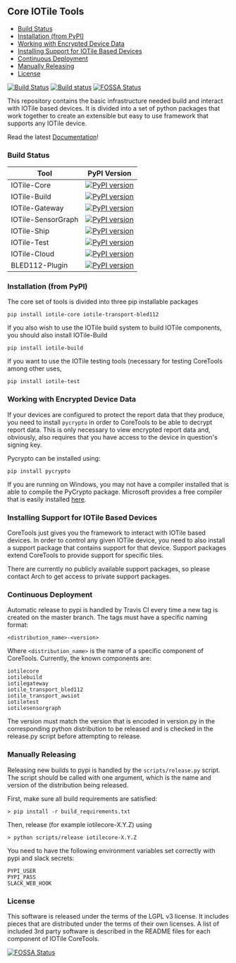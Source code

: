 ## Core IOTile Tools

<!-- MarkdownTOC autolink="true" bracket="round" -->

- [Build Status](#build-status)
- [Installation \(from PyPI\)](#installation-from-pypi)
- [Working with Encrypted Device Data](#working-with-encrypted-device-data)
- [Installing Support for IOTile Based Devices](#installing-support-for-iotile-based-devices)
- [Continuous Deployment](#continuous-deployment)
- [Manually Releasing](#manually-releasing)
- [License](#license)

<!-- /MarkdownTOC -->


[![Build Status](https://travis-ci.org/iotile/coretools.svg?branch=master)](https://travis-ci.org/iotile/coretools)
[![Build status](https://ci.appveyor.com/api/projects/status/yu3q8m8dm6aqoc6e/branch/master?svg=true)](https://ci.appveyor.com/project/timburke/coretools/branch/master)
[![FOSSA Status](https://app.fossa.io/api/projects/git%2Bgithub.com%2Fiotile%2Fcoretools.svg?type=shield)](https://app.fossa.io/projects/git%2Bgithub.com%2Fiotile%2Fcoretools?ref=badge_shield)

This repository contains the basic infrastructure needed build and interact with 
IOTile based devices.  It is divided into a set of python packages that work 
together to create an extensible but easy to use framework that supports any 
IOTile device.

Read the latest [Documentation](http://coretools.readthedocs.io/en/latest/)!

### Build Status

| Tool         | PyPI Version                                                                                                 |
|--------------|--------------------------------------------------------------------------------------------------------------|
|IOTile-Core   |[![PyPI version](https://badge.fury.io/py/iotile-core.svg)](https://badge.fury.io/py/iotile-core)             |
|IOTile-Build  |[![PyPI version](https://badge.fury.io/py/iotile-build.svg)](https://badge.fury.io/py/iotile-build)           |
|IOTile-Gateway|[![PyPI version](https://badge.fury.io/py/iotile-gateway.svg)](https://badge.fury.io/py/iotile-gateway)       |
|IOTile-SensorGraph|[![PyPI version](https://badge.fury.io/py/iotile-sensorgraph.svg)](https://badge.fury.io/py/iotile-sensorgraph)|
|IOTile-Ship|[![PyPI version](https://badge.fury.io/py/iotile-ship.svg)](https://badge.fury.io/py/iotile-ship)                |
|IOTile-Test   |[![PyPI version](https://badge.fury.io/py/iotile-test.svg)](https://badge.fury.io/py/iotile-test)             |
|IOTile-Cloud  |[![PyPI version](https://badge.fury.io/py/iotile-ext-cloud.svg)](https://badge.fury.io/py/iotile-ext-cloud)   |
|BLED112-Plugin|[![PyPI version](https://badge.fury.io/py/iotile-transport-bled112.svg)](https://badge.fury.io/py/iotile-transport-bled112)|

### Installation (from PyPI)

The core set of tools is divided into three pip installable packages

```shell
pip install iotile-core iotile-transport-bled112
```

If you also wish to use the IOTile build system to build IOTile components, you
should also install IOTile-Build

```shell
pip install iotile-build
```

If you want to use the IOTile testing tools (necessary for testing CoreTools among other uses,

```shell
pip install iotile-test
```

### Working with Encrypted Device Data

If your devices are configured to protect the report data that they produce, you
need to install `pycrypto` in order to CoreTools to be able to decrypt report 
data.  This is only necessary to view encrypted report data and, obviously, 
also requires that you have access to the device in question's signing key.

Pycrypto can be installed using:

```
pip install pycrypto
```

If you are running on Windows, you may not have a compiler installed that is
able to compile the PyCrypto package.  Microsoft provides a free compiler that
is easily installed [here](https://www.microsoft.com/en-us/download/details.aspx?id=44266).

### Installing Support for IOTile Based Devices

CoreTools just gives you the framework to interact with IOTile based devices. 
In order to control any given IOTile device, you need to also install a support
package that contains support for that device.  Support packages extend CoreTools
to provide support for specific tiles.  

There are currently no publicly available support packages, so please contact
Arch to get access to private support packages.

### Continuous Deployment
Automatic release to pypi is handled by Travis CI every time a new tag is created
on the master branch.  The tags must have a specific naming format:

```
<distribution_name>-<version>
```

Where `<distribution_name>` is the name of a specific component of CoreTools.  Currently,
the known components are:

```
iotilecore
iotilebuild
iotilegateway
iotile_transport_bled112
iotile_transport_awsiot
iotiletest
iotilesensorgraph
```

The version must match the version that is encoded in version.py in the corresponding python
distribution to be released and is checked in the release.py script before attempting to release.

### Manually Releasing

Releasing new builds to pypi is handled by the `scripts/release.py` script.  The 
script should be called with one argument, which is the name and version of the
distribution being released.  

First, make sure all build requirements are satisfied:

```shell
> pip install -r build_requirements.txt
```

Then, release (for example iotilecore-X.Y.Z) using
```shell
> python scripts/release iotilecore-X.Y.Z
```

You need to have the following environment variables set correctly with pypi and slack
secrets:

```
PYPI_USER
PYPI_PASS
SLACK_WEB_HOOK
```

### License

This software is released under the terms of the LGPL v3 license.  It includes
pieces that are distributed under the terms of their own licenses.  A list of 
included 3rd party software is described in the README files for each component
of IOTile CoreTools.


[![FOSSA Status](https://app.fossa.io/api/projects/git%2Bgithub.com%2Fiotile%2Fcoretools.svg?type=large)](https://app.fossa.io/projects/git%2Bgithub.com%2Fiotile%2Fcoretools?ref=badge_large)